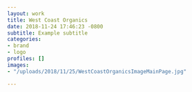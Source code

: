 ```yaml
---
layout: work
title: West Coast Organics
date: 2018-11-24 17:46:23 -0800
subtitle: Example subtitle
categories:
- brand
- logo
profiles: []
images:
- "/uploads/2018/11/25/WestCoastOrganicsImageMainPage.jpg"

---
```

